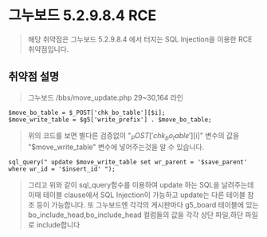 # 그누보드 5.2.9.8.4 RCE
>해당 취약점은 그누보드 5.2.9.8.4 에서 터지는 SQL Injection을 이용한 RCE 취약점입니다.
>
## 취약점 설명
>그누보드 /bbs/move_update.php 29~30,164 라인
<pre><code>$move_bo_table = $_POST['chk_bo_table'][$i];
$move_write_table = $g5['write_prefix'] . $move_bo_table;</code></pre>
>위의 코드를 보면 별다른 검증없이 "$_POST['chk_bo_table'][$i]" 변수의 값을 "$move_write_table" 변수에 넣어주는것을 알 수 있습니다.
<pre><code>sql_query(" update $move_write_table set wr_parent = '$save_parent' where wr_id = '$insert_id' ");</code></pre>
>그리고 위와 같이 sql_query함수를 이용하여 update 하는 SQL을 날려주는데 이때 테이블 clause에서 SQL Injection이 가능하고 update는 다른 테이블 참조 등이 가능합니다.
>또 그누보드엔 각각의 게시판마다 g5_board 테이블에 있는 bo_include_head,bo_include_head 컬럼들의 값을 각각 상단 파일,하단 파일로 include합니다
